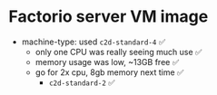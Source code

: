 # Factorio server VM image

- machine-type: used `c2d-standard-4` ✅
  - only one CPU was really seeing much use ✅
  - memory usage was low, ~13GB free ✅
  - go for 2x cpu, 8gb memory next time ✅
    - `c2d-standard-2` ✅
